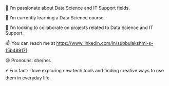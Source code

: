 👀 I’m passionate about Data Science and IT Support fields.


🌱 I’m currently learning a Data Science course.


💞️ I’m looking to collaborate on projects related to Data Science and IT Support.


📫 You can reach me at https://www.linkedin.com/in/subbulakshmi-s-15b489171.


😄 Pronouns: she/her.


⚡ Fun fact: I love exploring new tech tools and finding creative ways to use them in everyday life.




<!---
Subbulakshmi2911/Subbulakshmi2911 is a ✨ special ✨ repository because its `README.md` (this file) appears on your GitHub profile.
You can click the Preview link to take a look at your changes.
--->
